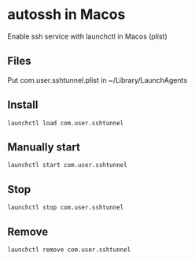 # autossh in Macos
Enable ssh service with launchctl in Macos (plist)

## Files
Put com.user.sshtunnel.plist in ~/Library/LaunchAgents

## Install

`launchctl load com.user.sshtunnel`

## Manually start

`launchctl start com.user.sshtunnel`

## Stop

`launchctl stop com.user.sshtunnel`

## Remove

`launchctl remove com.user.sshtunnel`
